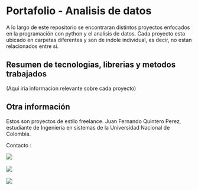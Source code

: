 # Portafolio - Analisis de datos

A lo largo de este repositorio se encontraran distintos proyectos enfocados en la programación con python y el analisis de datos.
Cada proyecto esta ubicado en carpetas diferentes y son de indole individual, es decir, no estan relacionados entre si.

## Resumen de tecnologias, librerias y metodos trabajados

(Aqui iria informacion relevante sobre cada proyecto)

## Otra información

Estos son proyectos de estilo freelance.
Juan Fernando Quintero Perez, estudiante de Ingenieria en sistemas de la Universidad Nacional de Colombia.

Contacto :

[![](https://img.shields.io/badge/LinkedIn-0077B5?style=for-the-badge&logo=linkedin&logoColor=white)](https://www.linkedin.com/in/juan-fernando-quintero-perez-9097b7279/)
&nbsp;

[![](https://img.icons8.com/?size=100&id=roTmIWSye4f1&format=png&color=000000)](https://www.upwork.com/freelancers/~01dea044647af5e80a)
&nbsp;

[![](https://img.shields.io/badge/stack%20overflow-FE7A16?logo=stack-overflow&logoColor=white&style=for-the-badge)](https://stackoverflow.com/users/20489420/juan-fernando-quintero)
&nbsp;

